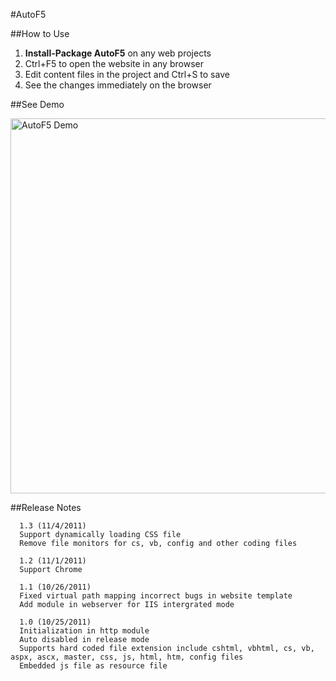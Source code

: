 #AutoF5

##How to Use

1. **Install-Package AutoF5** on any web projects
2. Ctrl+F5 to open the website in any browser
3. Edit content files in the project and Ctrl+S to save
4. See the changes immediately on the browser

##See Demo

<a target="_blank" href="http://www.youtube.com/watch?v=jVjVbr8mjfo&hd=1">
<img alt="AutoF5 Demo" src="https://github.com/hongyes/AutoF5/raw/master/AutoF5Demo.png" width="600" />
</a>

##Release Notes

      1.3 (11/4/2011)
      Support dynamically loading CSS file
      Remove file monitors for cs, vb, config and other coding files
      
      1.2 (11/1/2011)
      Support Chrome
      
      1.1 (10/26/2011)
      Fixed virtual path mapping incorrect bugs in website template
      Add module in webserver for IIS intergrated mode
      
      1.0 (10/25/2011)
      Initialization in http module
      Auto disabled in release mode
      Supports hard coded file extension include cshtml, vbhtml, cs, vb, aspx, ascx, master, css, js, html, htm, config files
      Embedded js file as resource file